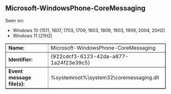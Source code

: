 ## Microsoft-WindowsPhone-CoreMessaging

Seen on:
* Windows 10 (1511, 1607, 1703, 1709, 1803, 1809, 1903, 1909, 2004, 20H2)
* Windows 11 (21H2)

<table border="1" class="docutils">
  <tbody>
    <tr>
      <td><b>Name:</b></td>
      <td>Microsoft-WindowsPhone-CoreMessaging</td>
    </tr>
    <tr>
      <td><b>Identifier:</b></td>
      <td>{922cdcf3-6123-42da-a877-1a24f23e39c5}</td>
    </tr>
    <tr>
      <td><b>Event message file(s):</b></td>
      <td>%systemroot%\system32\coremessaging.dll</td>
    </tr>
  </tbody>
</table>

&nbsp;

